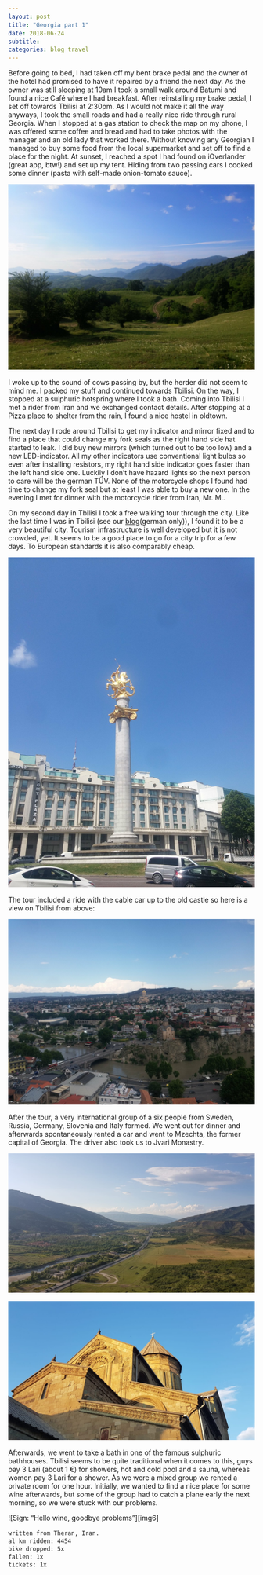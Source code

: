 ```yaml
--- 
layout: post 
title: "Georgia part 1"
date: 2018-06-24
subtitle: 
categories: blog travel
---
```


Before going to bed, I had taken off my bent brake pedal and the owner of the hotel had promised to have it repaired by a friend the next day. As the owner was still sleeping at 10am I took a small walk around Batumi and found a nice Café where I had breakfast. After reinstalling my brake pedal, I set off towards Tbilisi at 2:30pm. As I would not make it all the way anyways, I took the small roads and had a really nice ride through rural Georgia. When I stopped at a gas station to check the map on my phone, I was offered some coffee and bread and had to take photos with the manager and an old lady that worked there. Without knowing any Georgian I managed to buy some food from the local supermarket and set off to find a place for the night. At sunset, I reached a spot I had found on iOverlander (great app, btw!) and set up my tent. Hiding from two passing cars I cooked some dinner (pasta with self-made onion-tomato sauce).

![View from my tent][img1]

I woke up to the sound of cows passing by, but the herder did not seem to mind me. I packed my stuff and continued towards Tbilisi. On the way, I stopped at a sulphuric hotspring where I took a bath. Coming into Tbilisi I met a rider from Iran and we exchanged contact details. After stopping at a Pizza place to shelter from the rain, I found a nice hostel in oldtown.

The next day I rode around Tbilisi to get my indicator and mirror fixed and to find a place that could change my fork seals as the right hand side hat started to leak. I did buy new mirrors (which turned out to be too low) and a new LED-indicator. All my other indicators use conventional light bulbs so even after installing resistors, my right hand side indicator goes faster than the left hand side one. Luckily I don’t have hazard lights so the next person to care will be the german TÜV. None of the motorcycle shops I found had time to change my fork seal but at least I was able to buy a new one. In the evening I met for dinner with the motorcycle rider from Iran, Mr. M..

On my second day in Tbilisi I took a free walking tour through the city. Like the last time I was in Tbilisi (see our [blog]( https://paneck.de/node/79.html)(german only)), I found it to be a very beautiful city. Tourism infrastructure is well developed but it is not crowded, yet. It seems to be a good place to go for a city trip for a few days. To European standards it is also comparably cheap.

![Saint George killing a dragon][img2]

The tour included a ride with the cable car up to the old castle so here is a view on Tbilisi from above:

![View on Tbilis][img3]

After the tour, a very international group of a six people from Sweden, Russia, Germany, Slovenia and Italy formed. We went out for dinner and afterwards spontaneously rented a car and went to Mzechta, the former capital of Georgia. The driver also took us to Jvari Monastry.

![View from Jvari Monastry][img4]

![The cathedral in Mzechta][img5]

Afterwards, we went to take a bath in one of the famous sulphuric bathhouses. Tbilisi seems to be quite traditional when it comes to this, guys pay 3 Lari (about 1 €) for showers, hot and cold pool and a sauna, whereas women pay 3 Lari for a shower. As we were a mixed group we rented a private room for one hour. Initially, we wanted to find a nice place for some wine afterwards, but some of the group had to catch a plane early the next morning, so we were stuck with our problems.

![Sign: “Hello wine, goodbye problems”][img6]

```
written from Theran, Iran.
al km ridden: 4454
bike dropped: 5x
fallen: 1x
tickets: 1x
```

[img1]: /img/20180624-georgia-01.jpg "View from my tent"
[img2]: /img/20180624-georgia-02.jpg "Saint George killing a dragon"
[img3]: /img/20180624-georgia-03.jpg "View on Tbilisi"
[img4]: /img/20180624-georgia-04.jpg "View from Jvari Monastry"
[img5]: /img/20180624-georgia-05.jpg "The cathedral in Mzechta"
[img5]: /img/20180624-georgia-06.jpg "Hello wine, goodbye problems"



